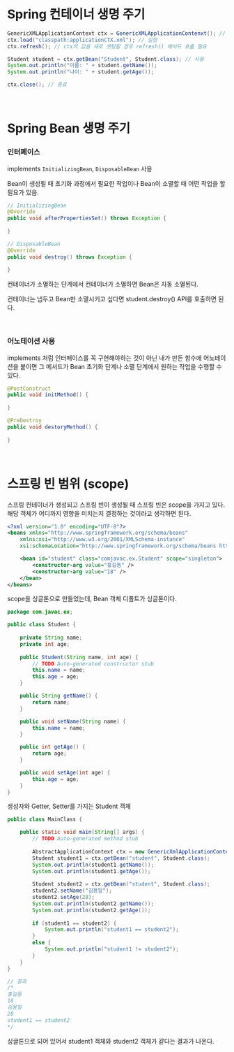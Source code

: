 # Spring 컨테이너 생명 주기

~~~java
GenericXMLApplicationContext ctx = GenericXMLApplicationContenxt(); // 생성
ctx.load("classpath:applicationCTX.xml"); // 설정
ctx.refresh(); // ctx의 값을 새로 셋팅할 경우 refresh() 메서드 호출 필요

Student student = ctx.getBean("Student", Student.class); // 사용
System.out.println("이름: " + student.getName());
System.out.println("나이: " + student.getAge());

ctx.close(); // 종료
~~~

<br />

# Spring Bean 생명 주기

### 인터페이스

implements `InitializingBean`, `DisposableBean` 사용

Bean이 생성될 때 초기화 과정에서 필요한 작업이나 Bean이 소멸할 때 어떤 작업을 할 필요가 있음.

~~~java
// InitializingBean
@Override
public void afterPropertiesSet() throws Exception {
    
}
~~~

~~~java
// DisposableBean
@Override
public void destroy() throws Exception {
    
}
~~~

컨테이너가 소멸하는 단계에서 컨테이너가 소멸하면 Bean은 자동 소멸된다.

컨테이너는 냅두고 Bean만 소멸시키고 싶다면 student.destroy() API를 호출하면 된다.

<br />

### 어노테이션 사용

implements 처럼 인터페이스를 꼭 구현해야하는 것이 아닌 내가 만든 함수에 어노테이션을 붙이면 그 메서드가 Bean 초기화 단계나 소멸 단계에서 원하는 작업을 수행할 수 있다.

~~~java
@PostConstruct
public void initMethod() {
    
}
~~~

~~~java
@PreDestroy
public void destoryMethod() {
    
}
~~~

<br />

# 스프링 빈 범위 (scope)

스프링 컨테이너가 생성되고 스프링 빈이 생성될 때 스프링 빈은 scope을 가지고 있다. 해당 객체가 어디까지 영향을 미치는지 결정하는 것이라고 생각하면 된다.

~~~xml
<?xml version="1.0" encoding="UTF-8"?>
<beans xmlns="http://www.springframework.org/schema/beans"
	xmlns:xsi="http://www.w3.org/2001/XMLSchema-instance"
	xsi:schemaLocation="http://www.springframework.org/schema/beans http://www.springframework.org/schema/beans/spring-beans.xsd">

	<bean id="student" class="comjavac.ex.Student" scope="singleton">
		<constructor-arg value="홍길동" />
		<constructor-arg value="18" />
	</bean>
</beans>
~~~

scope을 싱글톤으로 만들었는데, Bean 객체 디폴트가 싱글톤이다.

~~~java
package com.javac.ex;

public class Student {
	
	private String name;
	private int age;
	
	public Student(String name, int age) {
		// TODO Auto-generated constructor stub
		this.name = name;
		this.age = age;
	}

	public String getName() {
		return name;
	}

	public void setName(String name) {
		this.name = name;
	}

	public int getAge() {
		return age;
	}

	public void setAge(int age) {
		this.age = age;
	}
}
~~~

생성자와 Getter, Setter를 가지는 Student 객체

~~~java
public class MainClass {

	public static void main(String[] args) {
		// TODO Auto-generated method stub
		
		AbstractApplicationContext ctx = new GenericXmlApplicationContext("classpath:applicationCTX.xml");
		Student student1 = ctx.getBean("student", Student.class);
		System.out.println(student1.getName());
		System.out.println(student1.getAge());
		
		Student student2 = ctx.getBean("student", Student.class);
		student2.setName("김용일");
		student2.setAge(28);
		System.out.println(student2.getName());
		System.out.println(student2.getAge());
		
		if (student1 == student2) {
			System.out.println("student1 == student2");
		}
		else {
			System.out.println("student1 != student2");
		}
	}
}

// 결과
/*
홍길동
18
김용일
28
student1 == student2
*/
~~~

싱글톤으로 되어 있어서 student1 객체와 student2 객체가 같다는 결과가 나온다.